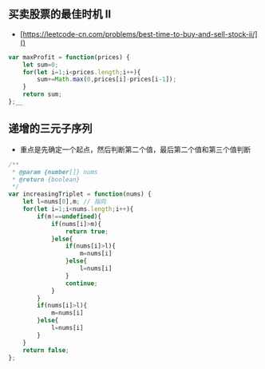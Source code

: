 ## 买卖股票的最佳时机 II
* [https://leetcode-cn.com/problems/best-time-to-buy-and-sell-stock-ii/]()
```javascript
var maxProfit = function(prices) {
    let sum=0;
    for(let i=1;i<prices.length;i++){
        sum+=Math.max(0,prices[i]-prices[i-1]);
    }
    return sum;
};__
```


## 递增的三元子序列
* 重点是先确定一个起点，然后判断第二个值，最后第二个值和第三个值判断
```javascript
/**
 * @param {number[]} nums
 * @return {boolean}
 */
var increasingTriplet = function(nums) {
    let l=nums[0],m; // 指向
    for(let i=1;i<nums.length;i++){
        if(m!==undefined){
            if(nums[i]>m){
                return true;
            }else{
                if(nums[i]>l){
                    m=nums[i]
                }else{
                    l=nums[i]
                }
                continue;
            }
        }
        if(nums[i]>l){
            m=nums[i]
        }else{
            l=nums[i]
        }
    }
    return false;
};
```
